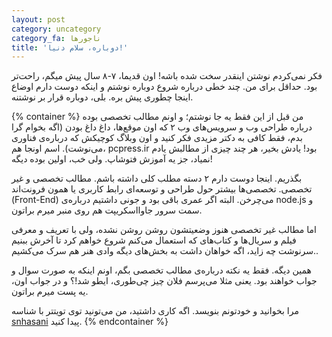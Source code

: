 ```yaml
---
layout: post
category: uncategory
category_fa: ناجورها
title: 'دوباره، سلام دنیا!'
---
```


فکر نمی‌کردم نوشتن اینقدر سخت شده باشه! اون قدیما، ۷-۸ سال پیش میگم، راحت‌تر بود. حداقل برای من. چند خطی درباره شروع دوباره نوشتم و اینکه دوست دارم اوضاع اینجا چطوری پیش بره. بلی، دوباره قرار بر نوشتنه.

{% container %}
من قبل از این فقط یه جا نوشتم؛ و اونم مطالب تخصصی بوده درباره طراحی وب و سرویس‌های وب ۲ که اون موقع‌ها، داغ داغ بودن (اگه بخوام گرا بدم، فقط کافی به دکتر مزیدی فکر کنید و اون وبلاگ کوچیکش که درباره‌ی فناوری می‌نوشت). اسم اونجا هم، pcpress.ir بود! یادش بخیر، هر چند چیزی از مطالبش یادم نمیاد، جز یه آموزش فتوشاپ. ولی خب، اولین بوده دیگه!

بگذریم. اینجا دوست دارم ۲ دسته مطلب کلی داشته باشم. مطالب تخصصی و غیر تخصصی. تخصصی‌ها بیشتر حول طراحی و توسعه‌ای رابط کاربری یا همون فرونت‌اند (Front-End) می‌چرخن. البته اگر عمری باقی بود و جونی داشتیم درباره‌ی node.js و سمت سرور جاوااسکریپت هم روی منبر میرم براتون.

اما مطالب غیر تخصصی هنوز وضعیتشون روشن روشن نشده، ولی با تعریف و معرفی فیلم و سریال‌ها و کتاب‌های که استعمال می‌کنم شروع خواهم کرد تا آخرش ببنیم سرنوشت چه زاید، اگه خواهان داشت به بخش‌های دیگه وادی هنر هم سرک می‌کشیم..

همین دیگه. فقط یه نکته درباره‌ی مطالب تخصصی بگم، اونم اینکه به صورت سوال و جواب خواهند بود. یعنی مثلا می‌پرسم فلان چیز چی‌طوری، ایطو شد!؟ و در جواب اون، یه پست میرم براتون.

مرا بخوانید و خودتونم بنویسد. اگه کاری داشتید، من می‌تونید توی تویتتر با شناسه [snhasani](https://twitter.com/snhasani) پیدا کنید.
{% endcontainer %}
